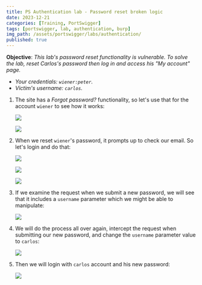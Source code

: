 ```yaml
---
title: PS Authentication lab - Password reset broken logic
date: 2023-12-21
categories: [Training, PortSwigger]
tags: [portswigger, lab, authentication, burp]
img_path: /assets/portswigger/labs/authentication/
published: true
---
```


**Objective**: _This lab's password reset functionality is vulnerable. To solve the lab, reset Carlos's password then log in and access his "My account" page._
- _Your credentials: `wiener:peter`._
- _Victim's username: `carlos`._

1. The site has a *Forgot password?* functionality, so let's use that for the account `wiener` to see how it works:

    ![](lab1_forgot_password.png)

    ![](lab1_forgot_user.png)

2. When we reset `wiener`'s password, it prompts up to check our email. So let's login and do that:

    ![](lab1_wiener.png)

    ![](lab1_reset_email.png)

    ![](lab1_forgot_new_pass.png)

3. If we examine the request when we submit a new password, we will see that it includes a `username` parameter which we might be able to manipulate:

    ![](lab1_forgot_new_pass_burp.png)

4. We will do the process all over again, intercept the request when submitting our new password, and change the `username` parameter value to `carlos`:

    ![](lab1_forgot_new_pass_carlos_burp.png)

5. Then we will login with `carlos` account and his new password:

    ![](lab1_solved.png)

